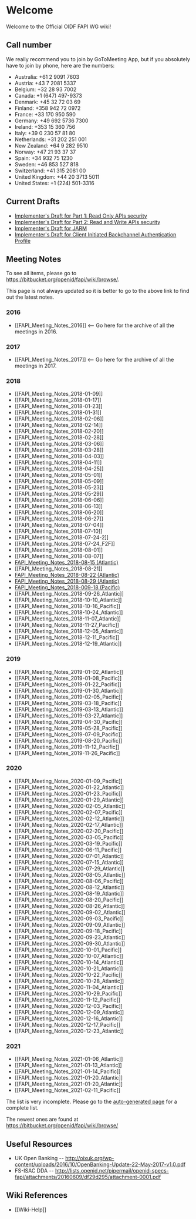 # Welcome

Welcome to the Official OIDF FAPI WG wiki! 

## Call number

We really recommend you to join by GoToMeeting App, but if you absolutely have to join by phone, here are the numbers: 

* Australia: +61 2 9091 7603
* Austria: +43 7 2081 5337
* Belgium: +32 28 93 7002
* Canada: +1 (647) 497-9373
* Denmark: +45 32 72 03 69
* Finland: +358 942 72 0972
* France: +33 170 950 590
* Germany: +49 692 5736 7300
* Ireland: +353 15 360 756
* Italy: +39 0 230 57 81 80
* Netherlands: +31 202 251 001
* New Zealand: +64 9 282 9510
* Norway: +47 21 93 37 37
* Spain: +34 932 75 1230
* Sweden: +46 853 527 818
* Switzerland: +41 315 2081 00
* United Kingdom: +44 20 3713 5011
* United States: +1 (224) 501-3316

## Current Drafts

* [Implementer's Draft for Part 1: Read Only APIs security](https://bitbucket.org/openid/fapi/src/master/Financial_API_WD_001.md)
* [Implementer's Draft for Part 2: Read and Write APIs security](https://bitbucket.org/openid/fapi/src/master/Financial_API_WD_002.md)
* [Implementer's Draft for JARM](https://bitbucket.org/openid/fapi/src/master/Financial_API_JWT_Secured_Authorization_Response_Mode.md)
* [Implementer's Draft for Client Initiated Backchannel Authentication Profile](https://bitbucket.org/openid/fapi/src/master/Financial_API_WD_CIBA.md?at=master) 

## Meeting Notes

To see all items, please go to https://bitbucket.org/openid/fapi/wiki/browse/. 

This page is not always updated so it is better to go to the above link to find out the latest notes. 

### 2016

* [[FAPI_Meeting_Notes_2016]] <-- Go here for the archive of all the meetings in 2016. 

### 2017 

* [[FAPI_Meeting_Notes_2017]] <-- Go here for the archive of all the meetings in 2017. 

### 2018

* [[FAPI_Meeting_Notes_2018-01-09]]
* [[FAPI_Meeting_Notes_2018-01-17]]
* [[FAPI_Meeting_Notes_2018-01-23]]
* [[FAPI_Meeting_Notes_2018-01-31]]
* [[FAPI_Meeting_Notes_2018-02-06]]
* [[FAPI_Meeting_Notes_2018-02-14]]
* [[FAPI_Meeting_Notes_2018-02-20]]
* [[FAPI_Meeting_Notes_2018-02-28]]
* [[FAPI_Meeting_Notes_2018-03-06]]
* [[FAPI_Meeting_Notes_2018-03-28]]
* [[FAPI_Meeting_Notes_2018-04-03]]
* [[FAPI_Meeting_Notes_2018-04-11]]
* [[FAPI_Meeting_Notes_2018-04-25]]
* [[FAPI_Meeting_Notes_2018-05-01]]
* [[FAPI_Meeting_Notes_2018-05-09]]
* [[FAPI_Meeting_Notes_2018-05-23]]
* [[FAPI_Meeting_Notes_2018-05-29]]
* [[FAPI_Meeting_Notes_2018-06-06]]
* [[FAPI_Meeting_Notes_2018-06-13]]
* [[FAPI_Meeting_Notes_2018-06-20]]
* [[FAPI_Meeting_Notes_2018-06-27]]
* [[FAPI_Meeting_Notes_2018-07-04]]
* [[FAPI_Meeting_Notes_2018-07-10]]
* [[FAPI_Meeting_Notes_2018-07-24-2]]
* [[FAPI_Meeting_Notes_2018-07-24_F2F]]
* [[FAPI_Meeting_Notes_2018-08-01]]
* [[FAPI_Meeting_Notes_2018-08-07]]
* [FAPI_Meeting_Notes_2018-08-15 (Atlantic)](https://bitbucket.org/openid/fapi/wiki/FAPI_Meeting_Notes_2018-08-15%20(Atlantic))
* [[FAPI_Meeting_Notes_2018-08-21]]
* [FAPI_Meeting_Notes_2018-08-22 (Atlantic)](https://bitbucket.org/openid/fapi/wiki/FAPI_Meeting_Notes_2018-08-22%20(Atlantic))
* [FAPI_Meeting_Notes_2018-08-29 (Atlantic)](https://bitbucket.org/openid/fapi/wiki/FAPI_Meeting_Notes_2018-08-29%20(Atlantic))
* [FAPI_Meeting_Notes_2018-009-18 (Pacific)](https://bitbucket.org/openid/fapi/wiki/FAPI_Meeting_Notes_2018-09-18%20Pacific)
* [[FAPI_Meeting_Notes_2018-09-26_Atlantic]]
* [[FAPI_Meeting_Notes_2018-10-10_Atlantic]]
* [[FAPI_Meeting_Notes_2018-10-16_Pacific]]
* [[FAPI_Meeting_Notes_2018-10-24_Atlantic]]
* [[FAPI_Meeting_Notes_2018-11-07_Atlantic]]
* [[FAPI_Meeting_Notes_2018-11-27_Pacific]]
* [[FAPI_Meeting_Notes_2018-12-05_Atlantic]] 
* [[FAPI_Meeting_Notes_2018-12-11_Pacific]] 
* [[FAPI_Meeting_Notes_2018-12-19_Atlantic]] 

### 2019

* [[FAPI_Meeting_Notes_2019-01-02_Atlantic]] 
* [[FAPI_Meeting_Notes_2019-01-08_Pacific]] 
* [[FAPI_Meeting_Notes_2019-01-22_Pacific]]  
* [[FAPI_Meeting_Notes_2019-01-30_Atlantic]]
* [[FAPI_Meeting_Notes_2019-02-05_Pacific]]
* [[FAPI_Meeting_Notes_2019-03-18_Pacific]]
* [[FAPI_Meeting_Notes_2019-03-13_Atlantic]]
* [[FAPI_Meeting_Notes_2019-03-27_Atlantic]]
* [[FAPI_Meeting_Notes_2019-04-30_Pacific]]
* [[FAPI_Meeting_Notes_2019-05-28_Pacific]]
* [[FAPI_Meeting_Notes_2019-07-09_Pacific]]
* [[FAPI_Meeting_Notes_2019-08-20_Pacific]]
* [[FAPI_Meeting_Notes_2019-11-12_Pacific]]
* [[FAPI_Meeting_Notes_2019-11-26_Pacific]]


### 2020

* [[FAPI_Meeting_Notes_2020-01-09_Pacific]]
* [[FAPI_Meeting_Notes_2020-01-22_Atlantic]]
* [[FAPI_Meeting_Notes_2020-01-23_Pacific]]
* [[FAPI_Meeting_Notes_2020-01-29_Atlantic]]
* [[FAPI_Meeting_Notes_2020-02-05_Atlantic]]
* [[FAPI_Meeting_Notes_2020-02-07_Pacific]]
* [[FAPI_Meeting_Notes_2020-02-12_Atlantic]]
* [[FAPI_Meeting_Notes_2020-02-17_Atlantic]]
* [[FAPI_Meeting_Notes_2020-02-20_Pacific]]
* [[FAPI_Meeting_Notes_2020-03-05_Pacific]]
* [[FAPI_Meeting_Notes_2020-03-19_Pacific]]
* [[FAPI_Meeting_Notes_2020-06-11_Pacific]]
* [[FAPI_Meeting_Notes_2020-07-01_Atlantic]]
* [[FAPI_Meeting_Notes_2020-07-15_Atlantic]]
* [[FAPI_Meeting_Notes_2020-07-29_Atlantic]]
* [[FAPI_Meeting_Notes_2020-08-05_Atlantic]]
* [[FAPI_Meeting_Notes_2020-08-06_Pacific]]
* [[FAPI_Meeting_Notes_2020-08-12_Atlantic]]
* [[FAPI_Meeting_Notes_2020-08-19_Atlantic]]
* [[FAPI_Meeting_Notes_2020-08-20_Pacific]]
* [[FAPI_Meeting_Notes_2020-08-26_Atlantic]]
* [[FAPI_Meeting_Notes_2020-09-02_Atlantic]]
* [[FAPI_Meeting_Notes_2020-09-03_Pacific]]
* [[FAPI_Meeting_Notes_2020-09-09_Atlantic]]
* [[FAPI_Meeting_Notes_2020-09-18_Pacific]]
* [[FAPI_Meeting_Notes_2020-09-23_Atlantic]]
* [[FAPI_Meeting_Notes_2020-09-30_Atlantic]]
* [[FAPI_Meeting_Notes_2020-10-01_Pacific]]
* [[FAPI_Meeting_Notes_2020-10-07_Atlantic]]
* [[FAPI_Meeting_Notes_2020-10-14_Atlantic]]
* [[FAPI_Meeting_Notes_2020-10-21_Atlantic]]
* [[FAPI_Meeting_Notes_2020-10-22_Pacific]]
* [[FAPI_Meeting_Notes_2020-10-28_Atlantic]]
* [[FAPI_Meeting_Notes_2020-11-04_Atlantic]]
* [[FAPI_Meeting_Notes_2020-10-29_Pacific]]
* [[FAPI_Meeting_Notes_2020-11-12_Pacific]]
* [[FAPI_Meeting_Notes_2020-12-03_Pacific]]
* [[FAPI_Meeting_Notes_2020-12-09_Atlantic]]
* [[FAPI_Meeting_Notes_2020-12-16_Atlantic]]
* [[FAPI_Meeting_Notes_2020-12-17_Pacific]]
* [[FAPI_Meeting_Notes_2020-12-23_Atlantic]]

### 2021

* [[FAPI_Meeting_Notes_2021-01-06_Atlantic]]
* [[FAPI_Meeting_Notes_2021-01-13_Atlantic]]
* [[FAPI_Meeting_Notes_2021-01-14_Pacific]]
* [[FAPI_Meeting_Notes_2021-01-20_Atlantic]]
* [[FAPI_Meeting_Notes_2021-01-20_Atlantic]]
* [[FAPI_Meeting_Notes_2021-02-11_Pacific]]

The list is very incomplete. 
Please go to the [auto-generated page](https://bitbucket.org/openid/fapi/wiki/browse/) for a complete list. 

The newest ones are found at https://bitbucket.org/openid/fapi/wiki/browse/


## Useful Resources

* UK Open Banking -- http://oixuk.org/wp-content/uploads/2016/10/OpenBanking-Update-22-May-2017-v1.0.pdf
* FS-ISAC DDA -- http://lists.openid.net/pipermail/openid-specs-fapi/attachments/20160609/df29d295/attachment-0001.pdf

## Wiki References

* [[Wiki-Help]]
